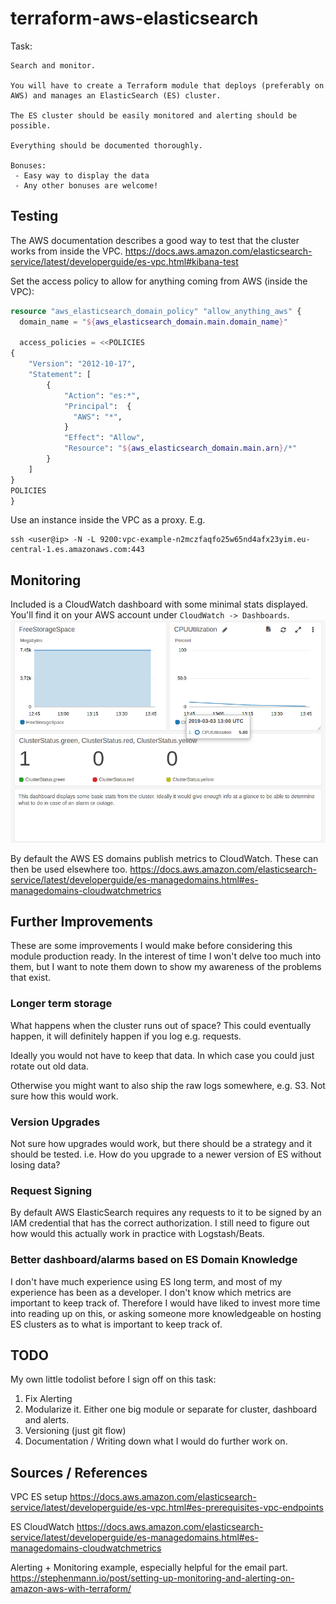 # terraform-aws-elasticsearch

Task:

```
Search and monitor.

You will have to create a Terraform module that deploys (preferably on AWS) and manages an ElasticSearch (ES) cluster.

The ES cluster should be easily monitored and alerting should be possible.

Everything should be documented thoroughly.

Bonuses:
 - Easy way to display the data
 - Any other bonuses are welcome!
```

## Testing

The AWS documentation describes a good way to test that the cluster works from inside the VPC.
https://docs.aws.amazon.com/elasticsearch-service/latest/developerguide/es-vpc.html#kibana-test

Set the access policy to allow for anything coming from AWS (inside the VPC):

```tf
resource "aws_elasticsearch_domain_policy" "allow_anything_aws" {
  domain_name = "${aws_elasticsearch_domain.main.domain_name}"

  access_policies = <<POLICIES
{
    "Version": "2012-10-17",
    "Statement": [
        {
            "Action": "es:*",
            "Principal":  {
              "AWS": "*",
            }
            "Effect": "Allow",
            "Resource": "${aws_elasticsearch_domain.main.arn}/*"
        }
    ]
}
POLICIES
}
```

Use an instance inside the VPC as a proxy. E.g.

```
ssh <user@ip> -N -L 9200:vpc-example-n2mczfaqfo25w65nd4afx23yim.eu-central-1.es.amazonaws.com:443
```

## Monitoring

Included is a CloudWatch dashboard with some minimal stats displayed. You'll find it on your AWS account under `CloudWatch -> Dashboards`.
![A nice picture of the dashboard](./dashboard.png)

By default the AWS ES domains publish metrics to CloudWatch. These can then be used elsewhere too.
https://docs.aws.amazon.com/elasticsearch-service/latest/developerguide/es-managedomains.html#es-managedomains-cloudwatchmetrics

## Further Improvements

These are some improvements I would make before considering this module production ready. In the interest of time
I won't delve too much into them, but I want to note them down to show my awareness of the problems that exist.

### Longer term storage

What happens when the cluster runs out of space? This could eventually happen, it will definitely happen
if you log e.g. requests.

Ideally you would not have to keep that data. In which case you could just rotate out old data.

Otherwise you might want to also ship the raw logs somewhere, e.g. S3. Not sure how this would work.

### Version Upgrades

Not sure how upgrades would work, but there should be a strategy and it should be tested. i.e. How do you upgrade to a newer
version of ES without losing data?

### Request Signing

By default AWS ElasticSearch requires any requests to it to be signed by an IAM credential that has the correct authorization.
I still need to figure out how would this actually work in practice with Logstash/Beats.

### Better dashboard/alarms based on ES Domain Knowledge

I don't have much experience using ES long term, and most of my experience has been as a developer. I don't know
which metrics are important to keep track of. Therefore I would have liked to invest more time into reading up on
this, or asking someone more knowledgeable on hosting ES clusters as to what is important to keep track of.

## TODO

My own little todolist before I sign off on this task:

1. Fix Alerting
2. Modularize it. Either one big module or separate for cluster, dashboard and alerts.
3. Versioning (just git flow)
4. Documentation / Writing down what I would do further work on.

## Sources / References

VPC ES setup
https://docs.aws.amazon.com/elasticsearch-service/latest/developerguide/es-vpc.html#es-prerequisites-vpc-endpoints

ES CloudWatch
https://docs.aws.amazon.com/elasticsearch-service/latest/developerguide/es-managedomains.html#es-managedomains-cloudwatchmetrics

Alerting + Monitoring example, especially helpful for the email part.
https://stephenmann.io/post/setting-up-monitoring-and-alerting-on-amazon-aws-with-terraform/
